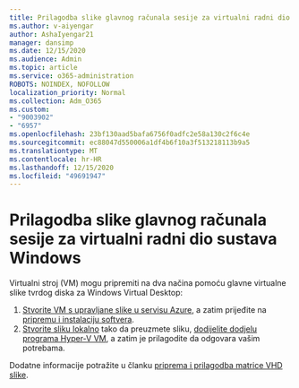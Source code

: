 ```yaml
---
title: Prilagodba slike glavnog računala sesije za virtualni radni dio sustava Windows
ms.author: v-aiyengar
author: AshaIyengar21
manager: dansimp
ms.date: 12/15/2020
ms.audience: Admin
ms.topic: article
ms.service: o365-administration
ROBOTS: NOINDEX, NOFOLLOW
localization_priority: Normal
ms.collection: Adm_O365
ms.custom:
- "9003902"
- "6957"
ms.openlocfilehash: 23bf130aad5bafa6756f0adfc2e58a130c2f6c4e
ms.sourcegitcommit: ec88047d550006a1df4b6f10a3f513218113b9a5
ms.translationtype: MT
ms.contentlocale: hr-HR
ms.lasthandoff: 12/15/2020
ms.locfileid: "49691947"
---
```

# <a name="customize-a-session-host-image-for-windows-virtual-desktop"></a>Prilagodba slike glavnog računala sesije za virtualni radni dio sustava Windows

Virtualni stroj (VM) mogu pripremiti na dva načina pomoću glavne virtualne slike tvrdog diska za Windows Virtual Desktop:

1. [Stvorite VM s upravljane slike u servisu Azure](https://go.microsoft.com/fwlink/?linkid=2127906), a zatim prijeđite na [pripremu i instalaciju softvera](https://go.microsoft.com/fwlink/?linkid=2128064).
1. [Stvorite sliku lokalno](https://go.microsoft.com/fwlink/?linkid=2128065) tako da preuzmete sliku, [dodijelite dodjelu programa Hyper-V VM](https://go.microsoft.com/fwlink/?linkid=2127907), a zatim je prilagodite da odgovara vašim potrebama.

Dodatne informacije potražite u članku [priprema i prilagodba matrice VHD slike](https://go.microsoft.com/fwlink/?linkid=2127838).